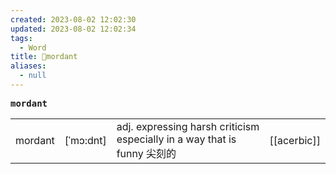 ```yaml
---
created: 2023-08-02 12:02:30
updated: 2023-08-02 12:02:34
tags:
  - Word
title: 📖mordant
aliases:
  - null
---
```


<pre><strong>mordant</strong></pre>
|   |   |   |   |
|---|---|---|---|
|mordant|[ˈmɔ:dnt]|adj. expressing harsh criticism especially in a way that is funny 尖刻的|[[acerbic]]|